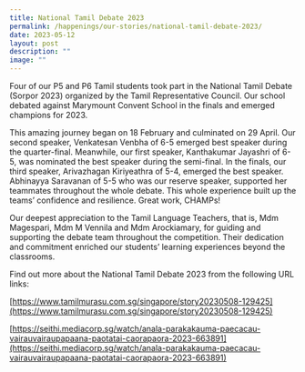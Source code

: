 ```yaml
---
title: National Tamil Debate 2023
permalink: /happenings/our-stories/national-tamil-debate-2023/
date: 2023-05-12
layout: post
description: ""
image: ""
---
```

Four of our P5 and P6 Tamil students took part in the National Tamil Debate (Sorpor 2023) organized by the Tamil Representative Council. Our school debated against Marymount Convent School in the finals and emerged champions for 2023. 

This amazing journey began on 18 February and culminated on 29 April. Our second speaker, Venkatesan Venbha of 6-5 emerged best speaker during the quarter-final. Meanwhile, our first speaker, Kanthakumar Jayashri of 6-5, was nominated the best speaker during the semi-final. In the finals, our third speaker, Arivazhagan Kiriyeathra of 5-4, emerged the best speaker. Abhinayya Saravanan of 5-5 who was our reserve speaker, supported her teammates throughout the whole debate. This whole experience built up the teams’ confidence and resilience. Great work, CHAMPs! 

Our deepest appreciation to the Tamil Language Teachers, that is, Mdm Magespari, Mdm M Vennila and Mdm Arockiamary, for guiding and supporting the debate team throughout the competition. Their dedication and commitment enriched our students’ learning experiences beyond the classrooms.

Find out more about the National Tamil Debate 2023 from the following URL links:

[https://www.tamilmurasu.com.sg/singapore/story20230508-129425](https://www.tamilmurasu.com.sg/singapore/story20230508-129425)

[https://seithi.mediacorp.sg/watch/anala-parakakauma-paecacau-vairauvairaupapaana-paotatai-caorapaora-2023-663891](https://seithi.mediacorp.sg/watch/anala-parakakauma-paecacau-vairauvairaupapaana-paotatai-caorapaora-2023-663891)